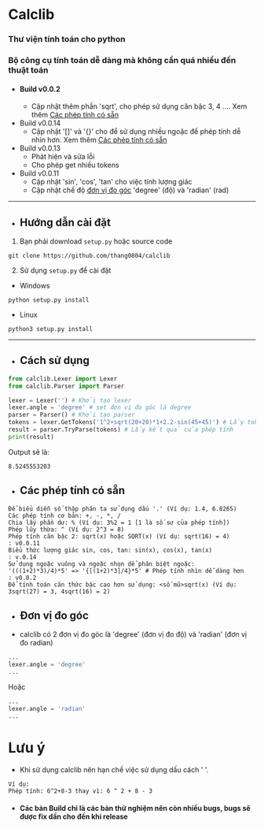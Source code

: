 # Calclib
### Thư viện tính toán cho python
### Bộ công cụ tính toán dễ dàng mà không cần quá nhiều đến thuật toán
* #### Build v0.0.2
  * Cập nhật thêm phần 'sqrt', cho phép sử dụng căn bậc 3, 4 .... Xem thêm [Các phép tính có sẵn](https://github.com/thang0804/calclib#các-phép-tính-có-sẵn)
* Build v0.0.14
  * Cập nhật '[]' và '{}' cho để sử dụng nhiều ngoặc để phép tính dễ nhìn hơn. Xem thêm [Các phép tính có sẵn](https://github.com/thang0804/calclib#các-phép-tính-có-sẵn)
* Build v0.0.13
  * Phát hiện và sửa lỗi
  * Cho phép get nhiều tokens
* Build v0.0.11
  * Cập nhật 'sin', 'cos', 'tan' cho việc tính lượng giác
  * Cập nhật chế độ [đơn vị đo góc](https://github.com/thang0804/calclib#đơn-vị-đo-góc) 'degree' (độ) và 'radian' (rad)
***
* ## Hướng dẫn cài đặt
1. Bạn phải download `setup.py` hoặc source code
```
git clone https://github.com/thang0804/calclib
```
2. Sử dụng `setup.py` để cài đặt
* Windows
```
python setup.py install
```
* Linux
```
python3 setup.py install
```

***
* ## Cách sử dụng
```python
from calclib.Lexer import Lexer
from calclib.Parser import Parser

lexer = Lexer('') # Khởi tạo lexer
lexer.angle = 'degree' # set đơn vị đo góc là degree
parser = Parser() # Khởi tạo parser
tokens = lexer.GetTokens('1^2+sqrt(20+20)*1+2.2-sin(45+45)') # Lấy tokens của phép tính
result = parser.TryParse(tokens) # Lấy kết quả của phép tính
print(result)
```
Output sẽ là:
```
8.5245553203
```
* ## Các phép tính có sẵn
```
Để biểu diễn số thập phân ta sử dụng dấu '.' (Ví dụ: 1.4, 6.8265)
Các phép tính cơ bản: +, -, *, /
Chia lấy phần dư: % (Ví dụ: 3%2 = 1 [1 là số sư của phép tính])
Phép lũy thừa: ^ (Ví dụ: 2^3 = 8)
Phép tính căn bậc 2: sqrt(x) hoặc SQRT(x) (Ví dụ: sqrt(16) = 4)
: v0.0.11
Biểu thức lượng giác sin, cos, tan: sin(x), cos(x), tan(x)
: v.0.14
Sử dụng ngoặc vuông và ngoặc nhọn dể phân biệt ngoặc:
'(((1+2)*3)/4)*5' => '{[(1+2)*3]/4}*5' # Phép tính nhìn dễ dàng hơn
: v0.0.2
Để tính toán căn thức bậc cao hơn sử dụng: <số mũ>sqrt(x) (Ví dụ: 3sqrt(27) = 3, 4sqrt(16) = 2)
```

* ## Đơn vị đo góc
* calclib có 2 đơn vị đo góc là 'degree' (đơn vị đo độ) và 'radian' (đơn vị đo radian)
```python
...
lexer.angle = 'degree'
...
```
Hoặc
```python
...
lexer.angle = 'radian'
...
```

# Lưu ý
* Khi sử dụng calclib nên hạn chế việc sử dụng dấu cách ' '.
```
Ví dụ:
Phép tính: 6^2+8-3 thay vì: 6 ^ 2 + 8 - 3
```
* #### Các bản Build chỉ là các bản thử nghiệm nên còn nhiều bugs, bugs sẽ được fix dần cho đến khi release